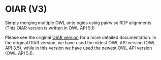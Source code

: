 # OIAR (V3)
Simply merging multiple OWL ontologies using pairwise RDF alignments (This OIAR version is written in OWL API 5.1)

Please see the original [OIAR version](https://github.com/inesosman/OIAR) for a more detailed documentation.
In the original OIAR version, we have used the oldest OWL API version (OWL API 3.5), while in this version we have used the newest OWL API version (OWL API 5.1).
